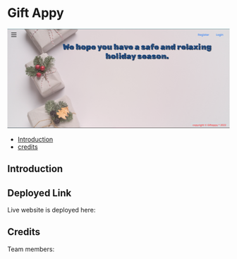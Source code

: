 # Gift Appy

![landing-page](assets/images/landing-page.png)


- [Introduction](#introduction)
- [credits](#credits)


## Introduction

## Deployed Link

Live website is deployed here: 


## Credits

Team members:
